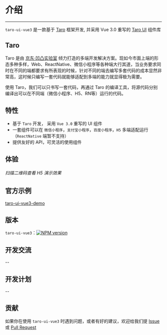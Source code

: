 # 介绍

----

`taro-ui-vue3` 是一款基于 [Taro](https://taro.aotu.io) 框架开发, 并采用 Vue 3.0 重写的 [Taro UI](https://taro-ui.jd.com/#/) 组件库  

## Taro

Taro 是由 [京东·凹凸实验室](https://aotu.io) 倾力打造的多端开发解决方案。现如今市面上端的形态多种多样，Web、ReactNative、微信小程序等各种端大行其道，当业务要求同时在不同的端都要求有所表现的时候，针对不同的端去编写多套代码的成本显然非常高，这时候只编写一套代码就能够适配到多端的能力就显得极为需要。

使用 Taro，我们可以只书写一套代码，再通过 Taro 的编译工具，将源代码分别编译出可以在不同端（微信小程序、H5、RN等）运行的代码。

## 特性

- 基于 `Taro` 开发， 采用 `Vue 3.0` 重写的 UI 组件
- 一套组件可以在 `微信小程序`，`支付宝小程序`，`百度小程序`，`H5` 多端适配运行（`ReactNative` 端暂不支持）
- 提供友好的 API，可灵活的使用组件

## 体验

<div class="qrcode-modal">
  <h6>扫描二维码查看 H5 演示效果</h6>
  <div class="code-image">
    <ClientOnly>
      <qrcode-vue value="https://b2nil.github.io/taro-ui-vue3-demo/#/index" size="140" />
    </ClientOnly>
  </div>
</div>

## 官方示例

[taro-ui-vue3-demo](https://github.com/b2nil/taro-ui-vue3-demo)

## 版本

`taro-ui-vue3`：[![NPM version](https://img.shields.io/npm/v/taro-ui-vue3.svg)](https://npmjs.org/package/taro-ui-vue3)

## 开发交流

--

## 开发计划

--

## 贡献

如果你在使用 `taro-ui-vue3` 时遇到问题，或者有好的建议，欢迎给我们提 [Issue](https://github.com/b2nil/taro-ui-vue3/issues) 或 [Pull Request](https://github.com/b2nil/taro-ui-vue3/pulls)
